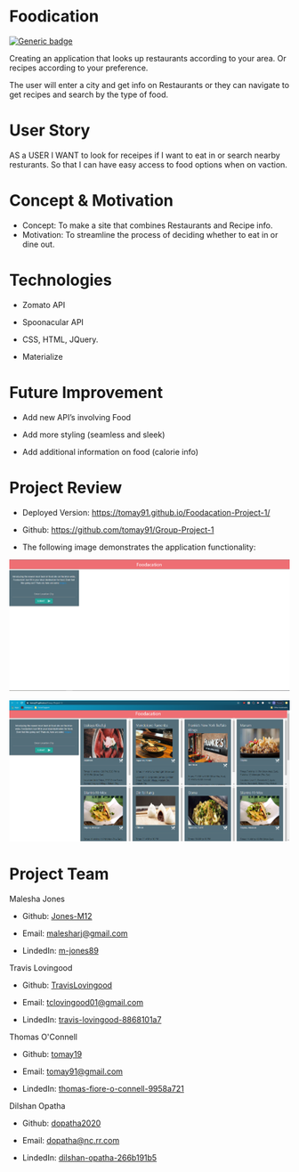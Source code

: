 # Foodication
[![Generic badge](https://img.shields.io/badge/Project-1.1.0-RED.svg)](https://shields.io/)

Creating an application that looks up restaurants according to your area. Or recipes according to your preference. 

The user will enter a city and get info on Restaurants or they can navigate to get recipes and search by the type of food.


# User Story
AS a USER 
I WANT to look for receipes if I want to eat in or search nearby resturants.
So that I can have easy access to food options when on vaction.

# Concept & Motivation

* Concept: To make a site that combines Restaurants and Recipe info.
* Motivation: To streamline the process of deciding whether to eat in or dine out. 

# Technologies

* Zomato API

* Spoonacular API

* CSS, HTML, JQuery.

* Materialize

# Future Improvement

* Add new API’s involving Food

* Add more styling (seamless and sleek)

* Add additional information on food (calorie info)

# Project Review

* Deployed Version: https://tomay91.github.io/Foodacation-Project-1/

* Github: https://github.com/tomay91/Group-Project-1

* The following image demonstrates the application functionality:

![Home](./images/foodacation.png)

![Search Query](./images/foodacationdemo.png)

# Project Team


Malesha Jones

* Github: [Jones-M12](https://github.com/Jones-M12) 

* Email: malesharj@gmail.com 

* LindedIn: [m-jones89](https://www.linkedin.com/in/m-jones89/)

Travis Lovingood

* Github: [TravisLovingood](https://github.com/TravisLovingood) 

* Email: tclovingood01@gmail.com 

* LindedIn: [travis-lovingood-8868101a7](https://www.linkedin.com/in/travis-lovingood-8868101a7/)

Thomas O'Connell

* Github: [tomay19](https://github.com/TravisLovingood) 

* Email: tomay91@gmail.com

* LindedIn: [thomas-fiore-o-connell-9958a721](https://www.linkedin.com/in/thomas-fiore-o-connell-9958a721/)

Dilshan Opatha

* Github: [dopatha2020](https://github.com/dopatha2020) 

* Email: dopatha@nc.rr.com

* LindedIn: [dilshan-opatha-266b191b5](https://www.linkedin.com/in/dilshan-opatha-266b191b5/)


